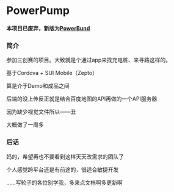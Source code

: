 # PowerPump

**本项目已废弃，新版为[PowerBund](https://github.com/maoxs2/PowerBund)**

### 简介

参加三创赛的项目。大致就是个通过app来找充电桩、来寻路这样的。

基于Cordova + SUI Mobile（Zepto）

算是介于Demo和成品之间

后端的没上传反正就是结合百度地图的API再做的一个API服务器

因为缺少视觉文件所以——丑

大概做了一周多

### 后话

妈的，希望再也不要看到这样天天改需求的团队了

个人感觉跨平台还是有前途的，很适合敏捷开发

……写轮子的各位别学我，多来点文档啊多更新啊
